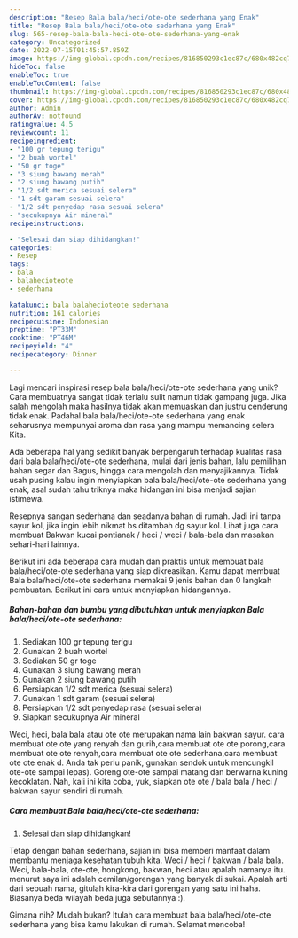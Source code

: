 ```yaml
---
description: "Resep Bala bala/heci/ote-ote sederhana yang Enak"
title: "Resep Bala bala/heci/ote-ote sederhana yang Enak"
slug: 565-resep-bala-bala-heci-ote-ote-sederhana-yang-enak
category: Uncategorized
date: 2022-07-15T01:45:57.859Z
image: https://img-global.cpcdn.com/recipes/816850293c1ec87c/680x482cq70/bala-balaheciote-ote-sederhana-foto-resep-utama.jpg
hideToc: false
enableToc: true
enableTocContent: false
thumbnail: https://img-global.cpcdn.com/recipes/816850293c1ec87c/680x482cq70/bala-balaheciote-ote-sederhana-foto-resep-utama.jpg
cover: https://img-global.cpcdn.com/recipes/816850293c1ec87c/680x482cq70/bala-balaheciote-ote-sederhana-foto-resep-utama.jpg
author: Admin
authorAv: notfound
ratingvalue: 4.5
reviewcount: 11
recipeingredient:
- "100 gr tepung terigu"
- "2 buah wortel"
- "50 gr toge"
- "3 siung bawang merah"
- "2 siung bawang putih"
- "1/2 sdt merica sesuai selera"
- "1 sdt garam sesuai selera"
- "1/2 sdt penyedap rasa sesuai selera"
- "secukupnya Air mineral"
recipeinstructions:

- "Selesai dan siap dihidangkan!"
categories:
- Resep
tags:
- bala
- balahecioteote
- sederhana

katakunci: bala balahecioteote sederhana 
nutrition: 161 calories
recipecuisine: Indonesian
preptime: "PT33M"
cooktime: "PT46M"
recipeyield: "4"
recipecategory: Dinner

---
```





Lagi mencari inspirasi resep bala bala/heci/ote-ote sederhana yang unik? Cara membuatnya sangat tidak terlalu sulit namun tidak gampang juga. Jika salah mengolah maka hasilnya tidak akan memuaskan dan justru cenderung tidak enak. Padahal bala bala/heci/ote-ote sederhana yang enak seharusnya mempunyai aroma dan rasa yang mampu memancing selera Kita.





Ada beberapa hal yang sedikit banyak berpengaruh terhadap kualitas rasa dari bala bala/heci/ote-ote sederhana, mulai dari jenis bahan, lalu pemilihan bahan segar dan Bagus, hingga cara mengolah dan menyajikannya. Tidak usah pusing kalau ingin menyiapkan bala bala/heci/ote-ote sederhana yang enak,      asal sudah tahu triknya maka hidangan ini bisa menjadi sajian istimewa.














Resepnya sangan sederhana dan seadanya bahan di rumah. Jadi ini tanpa sayur kol, jika ingin lebih nikmat bs ditambah dg sayur kol. Lihat juga cara membuat Bakwan kucai pontianak / heci / weci / bala-bala dan masakan sehari-hari lainnya.






Berikut ini ada beberapa cara mudah dan praktis untuk membuat bala bala/heci/ote-ote sederhana yang siap dikreasikan. Kamu dapat membuat Bala bala/heci/ote-ote sederhana memakai 9 jenis bahan dan 0 langkah pembuatan. Berikut ini cara untuk menyiapkan hidangannya.

<!--inarticleads1-->

##### Bahan-bahan dan bumbu yang dibutuhkan untuk menyiapkan Bala bala/heci/ote-ote sederhana:

1. Sediakan 100 gr tepung terigu
1. Gunakan 2 buah wortel
1. Sediakan 50 gr toge
1. Gunakan 3 siung bawang merah
1. Gunakan 2 siung bawang putih
1. Persiapkan 1/2 sdt merica (sesuai selera)
1. Gunakan 1 sdt garam (sesuai selera)
1. Persiapkan 1/2 sdt penyedap rasa (sesuai selera)
1. Siapkan secukupnya Air mineral


Weci, heci, bala bala atau ote ote merupakan nama lain bakwan sayur. cara membuat ote ote yang renyah dan gurih,cara membuat ote ote porong,cara membuat ote ote renyah,cara membuat ote ote sederhana,cara membuat ote ote enak d. Anda tak perlu panik, gunakan sendok untuk mencungkil ote-ote sampai lepas). Goreng ote-ote sampai matang dan berwarna kuning kecoklatan. Nah, kali ini kita coba, yuk, siapkan ote ote / bala bala / heci / bakwan sayur sendiri di rumah. 

<!--inarticleads2-->

##### Cara membuat Bala bala/heci/ote-ote sederhana:


1. Selesai dan siap dihidangkan!

Tetap dengan bahan sederhana, sajian ini bisa memberi manfaat dalam membantu menjaga kesehatan tubuh kita. Weci / heci / bakwan / bala bala. Weci, bala-bala, ote-ote, hongkong, bakwan, heci atau apalah namanya itu. menurut saya ini adalah cemilan/gorengan yang banyak di sukai. Apalah arti dari sebuah nama, gitulah kira-kira dari gorengan yang satu ini haha. Biasanya beda wilayah beda juga sebutannya :). 

Gimana nih? Mudah bukan? Itulah cara membuat bala bala/heci/ote-ote sederhana yang bisa kamu lakukan di rumah. Selamat mencoba!
